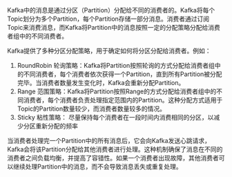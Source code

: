 Kafka中的消息是通过分区（Partition）分配给不同的消费者的。Kafka将每个Topic划分为多个Partition，每个Partition存储一部分消息。消费者通过订阅Topic来消费消息，而Kafka将Partition中的消息按照一定的分配策略分配给消费者组中的不同消费者。

Kafka提供了多种分区分配策略，用于确定如何将分区分配给消费者。例如：

1. RoundRobin 轮询策略：Kafka将Partition按照轮询的方式分配给消费者组中的不同消费者，每个消费者依次获得一个Partition，直到所有Partition被分配完毕。当消费者数量发生变化时，Kafka会重新分配Partition。
2. Range 范围策略：Kafka将Partition按照Range的方式分配给消费者组中的不同消费者，每个消费者负责处理指定范围内的Partition。这种分配方式适用于Topic的Partition数量较少，而消费者数量较多的情况。
3. Sticky 粘性策略： 尽量保持每个消费者在一段时间内消费相同的分区，以减少分区重新分配的频率

当消费者处理完一个Partition中的所有消息后，它会向Kafka发送心跳请求，Kafka会将该Partition分配给其他消费者进行处理。这种机制确保了消息在不同的消费者之间负载均衡，并提高了容错性。如果一个消费者出现故障，其他消费者可以继续处理Partition中的消息，而不会导致消息丢失或重复处理。
